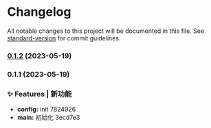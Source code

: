 # Changelog

All notable changes to this project will be documented in this file. See [standard-version](https://github.com/conventional-changelog/standard-version) for commit guidelines.

### [0.1.2](https://github.com/RobinWM/qiankun-fix/compare/v0.1.1...v0.1.2) (2023-05-19)

### 0.1.1 (2023-05-19)

### ✨ Features | 新功能

- **config:** init 7824926
- **main:** 初始化 3ecd7e3

